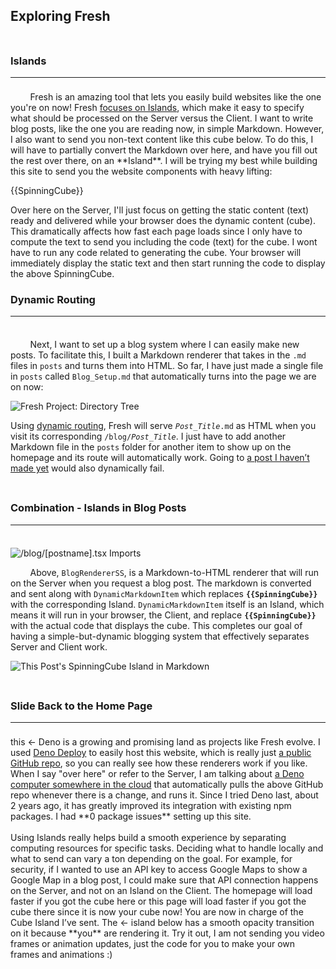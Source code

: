 ## Exploring Fresh
<div style="height: 0.5rem; display: block;"></div>

### Islands
---
<div style="height: 0.5rem; display: block;"></div>
&nbsp;&nbsp;&nbsp;&nbsp;&nbsp;&nbsp;&nbsp;&nbsp;Fresh is an amazing tool that lets you easily build websites like the one you're on now! Fresh <a target="_blank" rel="noopener noreferrer" href="https://deno.com/blog/intro-to-islands">focuses on Islands</a>, which make it easy to specify what should be processed on the Server versus the Client. I want to write blog posts, like the one you are reading now, in simple Markdown. However, I also want to send you non-text content like this cube below. To do this, I will have to partially convert the Markdown over here, and have you fill out the rest over there, on an **Island**. I will be trying my best while building this site to send you the website components with heavy lifting:

{{SpinningCube}}

Over here on the Server, I'll just focus on getting the static content (text) ready and delivered while your browser does the dynamic content (cube). This dramatically affects how fast each page loads since I only have to compute the text to send you including the code (text) for the cube. I wont have to run any code related to generating the cube. Your browser will immediately display the static text and then start running the code to display the above SpinningCube.

### Dynamic Routing
---
<div style="height: 0.5rem; display: block;"></div>
<p>&nbsp;&nbsp;&nbsp;&nbsp;&nbsp;&nbsp;&nbsp;&nbsp;Next, I want to set up a blog system where I can easily make new posts. To facilitate this, I built a Markdown renderer that takes in the <code>.md</code> files in <code>posts</code> and turns them into HTML. So far, I have just made a single file in <code>posts</code> called <code>Blog_Setup.md</code> that automatically turns into the page we are on now:</p>

![Fresh Project: Directory Tree](/blogtree.png)

Using <a target="_blank" rel="noopener noreferrer" href="https://fresh.deno.dev/docs/getting-started/dynamic-routes">dynamic routing</a>, Fresh will serve <code>*Post_Title*.md</code> as HTML when you visit its corresponding <code>/blog/*Post_Title*</code>. I just have to add another Markdown file in the <code>posts</code> folder for another item to show up on the homepage and its route will automatically work. Going to <a target="_blank" rel="noopener noreferrer" href="/blog/fakepost">a post I haven’t made yet</a> would also dynamically fail.
<div style="height: 0.5rem; display: block;"></div>

### Combination - Islands in Blog Posts 
---
<div style="height: 0.5rem; display: block;"></div>

![<code>/blog/[postname].tsx</code> Imports](/islandimport.png)

&nbsp;&nbsp;&nbsp;&nbsp;&nbsp;&nbsp;&nbsp;&nbsp;Above, `BlogRendererSS`, is a Markdown-to-HTML renderer that will run on the Server when you request a blog post. The markdown is converted and sent along with `DynamicMarkdownItem` which replaces <code>**\{\{SpinningCube}\}**</code> with the corresponding Island. `DynamicMarkdownItem` itself is an Island, which means it will run in your browser, the Client, and replace <code>**\{\{SpinningCube}\}**</code> with the actual code that displays the cube. This completes our goal of having a simple-but-dynamic blogging system that effectively separates Server and Client work.

![This Post's SpinningCube Island in Markdown](/ComponentsInMarkdown.png)
<div style="height: 0.5rem; display: block;"></div>

### Slide Back to the Home Page 
---
<div style="height: 0.5rem; display: block;"></div>
this <- 
Deno is a growing and promising land as projects like Fresh evolve. I used <a target="_blank" rel="noopener noreferrer" href="https://deno.com/deploy">Deno Deploy</a> to easily host this website, which is really just <a target="_blank" rel="noopener noreferrer" href="https://github.com/ali-layken/BurstUI/blob/main/posts/Blog_Setup.md">a public GitHub repo</a>, so you can really see how these renderers work if you like. When I say "over here" or refer to the Server, I am talking about <a target="_blank" rel="noopener noreferrer" href="https://deno.com/blog/anatomy-isolate-cloud">a Deno computer somewhere in the cloud</a> that automatically pulls the above GitHub repo whenever there is a change, and runs it. Since I tried Deno last, about 2 years ago, it has greatly improved its integration with existing npm packages. I had **0 package issues** setting up this site.
<br/>
<br/>
Using Islands really helps build a smooth experience by separating computing resources for specific tasks. Deciding what to handle locally and what to send can vary a ton depending on the goal. For example, for security, if I wanted to use an API key to access Google Maps to show a Google Map in a blog post, I could make sure that API connection happens on the Server, and not on an Island on the Client. The homepage will load faster if you got the cube here or this page will load faster if you got the cube there since it is now your cube now! You are now in charge of the Cube Island I’ve sent. The <- island below has a smooth opacity transition on it because **you** are rendering it. Try it out, I am not sending you video frames or animation updates, just the code for you to make your own frames and animations :)
